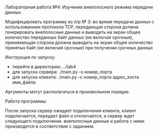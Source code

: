 Лабораторная работа №4: Изучение внеполосного режима передачи данных.

Модифицировать программу из л/р № 3: во время передачи данных с использованием протокола TCP, передающая сторона должна генерировать внеполосные данные и выводить на экран общее количество переданных байт данных (не включая срочные), принимающая сторона должна выводить на экран общее количество принятых байт (не включая срочные) при получении срочных данных

Инструкция по запуску:

- перейти в директорию .../lab4
- для запуска сервера: ./main.py -s номер_порта
- для запуска клиента: ./main.py -c номер_порта адрес_хоста имя_файла

Аргументы могут располагаться в произвольном порядке.

Работа программы:

После запуска сервер ожидает подключения клиента, клиент подключается, передает
файл и отключается, а сервер ждет следующего подключения. внеполосные данные и работа с ними производится в соответствии с заданием.
